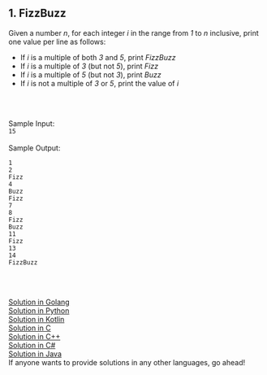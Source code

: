 ## 1. FizzBuzz

Given a number <i>n</i>, for each integer <i>i</i> in the range from <i>1</i> to <i>n</i> inclusive, print one value per line as follows:
<ul>
  <li>If <i>i</i> is a multiple of both <i>3</i> and <i>5</i>, print <i>FizzBuzz</i></li> 
  <li>If <i>i</i> is a multiple of <i>3</i> (but not <i>5</i>), print <i>Fizz</i></li> 
  <li>If <i>i</i> is a multiple of <i>5</i> (but not <i>3</i>), print <i>Buzz</i></li> 
  <li>If <i>i</i> is not a multiple of <i>3</i> or <i>5</i>, print the value of <i>i</i></li> 
</ul>
<br>
<br>

Sample Input:<br>
`15`
<br>
<br>
Sample Output:<br>
```
1
2
Fizz
4
Buzz
Fizz
7
8
Fizz
Buzz
11
Fizz
13
14
FizzBuzz
```
<br>
<br>

<a href = "https://github.com/aaryarajoju/cu-hackerrank/blob/main/Test-1%20(5%20Nov%202020)/Sample%20Test/FizzBuzz/FizzBuzz.go">Solution in Golang</a><br>
<a href = "https://github.com/aaryarajoju/cu-hackerrank/blob/main/Test-1%20(5%20Nov%202020)/Sample%20Test/FizzBuzz/FizzBuzz.py">Solution in Python</a><br>
<a href = "https://github.com/aaryarajoju/cu-hackerrank/blob/main/Test-1%20(5%20Nov%202020)/Sample%20Test/FizzBuzz/FizzBuzz.kt">Solution in Kotlin</a><br>
<a href = "https://github.com/aaryarajoju/cu-hackerrank/blob/main/Test-1%20(5%20Nov%202020)/Sample%20Test/FizzBuzz/FizzBuzz.c">Solution in C</a><br>
<a href = "https://github.com/aaryarajoju/cu-hackerrank/blob/main/Test-1%20(5%20Nov%202020)/Sample%20Test/FizzBuzz/FizzBuzz.cpp">Solution in C++</a><br>
<a href = "https://github.com/aaryarajoju/cu-hackerrank/blob/main/Test-1%20(5%20Nov%202020)/Sample%20Test/FizzBuzz/FizzBuzz.cs">Solution in C#</a><br>
<a href = "https://github.com/aaryarajoju/cu-hackerrank/blob/main/Test-1%20(5%20Nov%202020)/Sample%20Test/FizzBuzz/FizzBuzz.java">Solution in Java</a><br>
If anyone wants to provide solutions in any other languages, go ahead!
